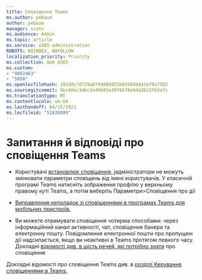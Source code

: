 ```yaml
---
title: Сповіщення Teams
ms.author: pebaum
author: pebaum
manager: scotv
ms.audience: Admin
ms.topic: article
ms.service: o365-administration
ROBOTS: NOINDEX, NOFOLLOW
localization_priority: Priority
ms.collection: Adm_O365
ms.custom:
- "9002463"
- "5050"
ms.openlocfilehash: 281ddc7d729a8749084925b85568d441bf8e7502
ms.sourcegitcommit: 8bc60ec34bc1e40685e3976576e04a2623f63a7c
ms.translationtype: MT
ms.contentlocale: uk-UA
ms.lasthandoff: 04/15/2021
ms.locfileid: "51830999"
---
```

# <a name="teams-notifications-faq"></a>Запитання й відповіді про сповіщення Teams


- Користувачі [встановлює сповіщення, і](https://support.microsoft.com/office/1cc31834-5fe5-412b-8edb-43fecc78413d)адміністратори не можуть змінювати параметри сповіщень від імені користувачів. У класичній програмі Teams натисніть зображення профілю у верхньому правому куті Teams, а потім виберіть Параметри>Сповіщення про дії

- [Виправлення неполадок зі сповіщеннями в програмах Teams для мобільних пристроїв.](https://support.microsoft.com/office/6d125ac2-e440-4fab-8e4c-2227a52d460c)

- Ви можете отримувати сповіщення чотирма способами: через інформаційний канал активності, чат, сповіщення банера та електронну пошту. Повідомлення електронної пошти про пропущені дії надсилається, якщо ви неактивні в Teams протягом певного часу. Докладні [відомості див. в шість речей, які потрібно знати](https://support.microsoft.com/office/abb62c60-3d15-4968-b86a-42fea9c22cf4) про сповіщення

Докладні відомості про сповіщення Teams див. в [розділі Керування сповіщеннями в Teams.](https://support.office.com/article/1cc31834-5fe5-412b-8edb-43fecc78413d#ID0EAABAAA)
